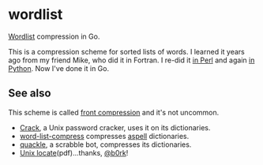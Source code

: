 # wordlist
[Wordlist](http://oylenshpeegul.github.io/Compress-DAWG/) compression in Go.

This is a compression scheme for sorted lists of words. I learned it
years ago from my friend Mike, who did it in Fortran. I re-did it
[in Perl](https://github.com/oylenshpeegul/Compress-DAWG) and again
[in Python](https://github.com/oylenshpeegul/Compress-DAWG/blob/master/wordlist.py). Now I've done it in Go.

## See also

This scheme is called
[front compression](http://en.wikipedia.org/wiki/Incremental_encoding)
and it's not uncommon.
* [Crack](http://www.crypticide.com/alecm/software/crack/c50-faq.html), a Unix password cracker, uses it on its dictionaries.
* [word-list-compress](http://www.man-online.org/page/1-word-list-compress/)
compresses [aspell](http://aspell.net/) dictionaries.
* [quackle](http://quackle.org), a scrabble bot, compresses its dictionaries.
* [Unix locate](http://www.eecs.berkeley.edu/Pubs/TechRpts/1983/CSD-83-148.pdf)(pdf)...thanks, [@b0rk](http://jvns.ca/blog/2015/03/05/how-the-locate-command-works-and-lets-rewrite-it-in-one-minute/)!

